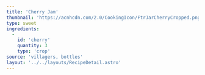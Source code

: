 ```yaml
---
title: 'Cherry Jam'
thumbnail: 'https://acnhcdn.com/2.0/CookingIcon/FtrJarCherryCropped.png'
type: sweet
ingredients:
  -
    id: 'cherry'
    quantity: 3
    type: 'crop'
source: 'villagers, bottles'
layout: '../../layouts/RecipeDetail.astro'
---
```

